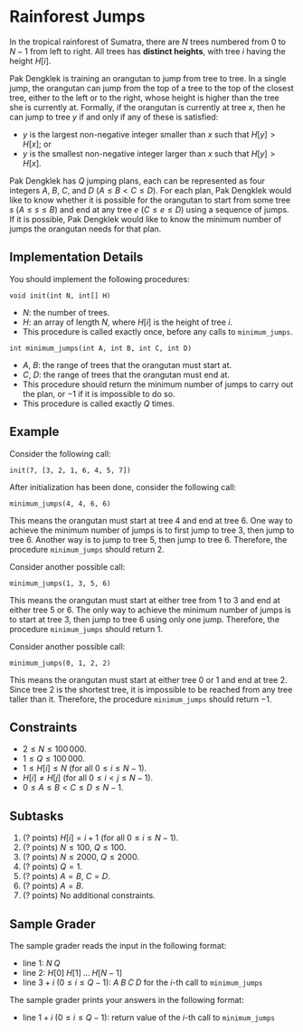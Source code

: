 # Rainforest Jumps

In the tropical rainforest of Sumatra, there are $N$ trees numbered from $0$ to $N - 1$ from left to right.
All trees has **distinct heights**, with tree $i$ having the height $H[i]$.

Pak Dengklek is training an orangutan to jump from tree to tree.
In a single jump, the orangutan can jump from the top of a tree to the top of the closest tree, either to the left or to the right, whose height is higher than the tree she is currently at.
Formally, if the orangutan is currently at tree $x$, then he can jump to tree $y$ if and only if any of these is satisfied:

- $y$ is the largest non-negative integer smaller than $x$ such that $H[y] > H[x]$; or
- $y$ is the smallest non-negative integer larger than $x$ such that $H[y] > H[x]$.

Pak Dengklek has $Q$ jumping plans, each can be represented as four integers $A$, $B$, $C$, and $D$ ($A \le B < C \le D$).
For each plan, Pak Dengklek would like to know whether it is possible for the orangutan to start from some tree $s$ ($A \le s \le B$) and end at any tree $e$ ($C \le e \le D$) using a sequence of jumps.
If it is possible, Pak Dengklek would like to know the minimum number of jumps the orangutan needs for that plan.

## Implementation Details

You should implement the following procedures:

```
void init(int N, int[] H)
```

* $N$: the number of trees.
* $H$: an array of length $N$, where $H[i]$ is the height of tree $i$.
* This procedure is called exactly once, before any calls to `minimum_jumps`.

```
int minimum_jumps(int A, int B, int C, int D)
```

* $A$, $B$: the range of trees that the orangutan must start at.
* $C$, $D$: the range of trees that the orangutan must end at.
* This procedure should return the minimum number of jumps to carry out the plan, or $-1$ if it is impossible to do so.
* This procedure is called exactly $Q$ times.

## Example

Consider the following call:

```
init(7, [3, 2, 1, 6, 4, 5, 7])
```

After initialization has been done, consider the following call:

```
minimum_jumps(4, 4, 6, 6)
```

This means the orangutan must start at tree $4$ and end at tree $6$.
One way to achieve the minimum number of jumps is to first jump to tree $3$, then jump to tree $6$.
Another way is to jump to tree $5$, then jump to tree $6$.
Therefore, the procedure `minimum_jumps` should return $2$.

Consider another possible call:

```
minimum_jumps(1, 3, 5, 6)
```

This means the orangutan must start at either tree from $1$ to $3$ and end at either tree $5$ or $6$.
The only way to achieve the minimum number of jumps is to start at tree $3$, then jump to tree $6$ using only one jump.
Therefore, the procedure `minimum_jumps` should return $1$.

Consider another possible call:

```
minimum_jumps(0, 1, 2, 2)
```

This means the orangutan must start at either tree $0$ or $1$ and end at tree $2$.
Since tree $2$ is the shortest tree, it is impossible to be reached from any tree taller than it.
Therefore, the procedure `minimum_jumps` should return $-1$.

## Constraints

* $2 \le N \le 100\,000$.
* $1 \le Q \le 100\,000$.
* $1 \le H[i] \le N$ (for all $0 \le i \le N - 1$).
* $H[i] \neq H[j]$ (for all $0 \le i < j \le N - 1$).
* $0 \le A \le B < C \le D \le N - 1$.

## Subtasks

1. (? points) $H[i] = i + 1$ (for all $0 \le i \le N - 1$).
1. (? points) $N \le 100$, $Q \le 100$.
1. (? points) $N \le 2000$, $Q \le 2000$.
1. (? points) $Q = 1$.
1. (? points) $A = B$, $C = D$.
1. (? points) $A = B$.
1. (? points) No additional constraints.

## Sample Grader

The sample grader reads the input in the following format:

* line $1$: $N \; Q$
* line $2$: $H[0] \; H[1] \; \ldots \; H[N - 1]$
* line $3 + i$ ($0 \le i \le Q - 1$): $A \; B \; C \; D$ for the $i$-th call to `minimum_jumps`

The sample grader prints your answers in the following format:

* line $1 + i$ ($0 \le i \le Q - 1$): return value of the $i$-th call to `minimum_jumps`
